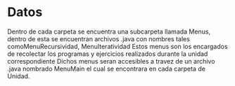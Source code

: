 # Datos
Dentro de cada carpeta se encuentra una subcarpeta llamada Menus, dentro de esta se encuentran archivos .java con nombres tales comoMenuRecursividad, MenuIteratividad
Estos menus son los encargados de recolectar los programas y ejercicios realizados durante la unidad correspondiente
Dichos menus seran accesibles a travez de un archivo .java nombrado MenuMain el cual se encontrara en cada carpeta de Unidad.
